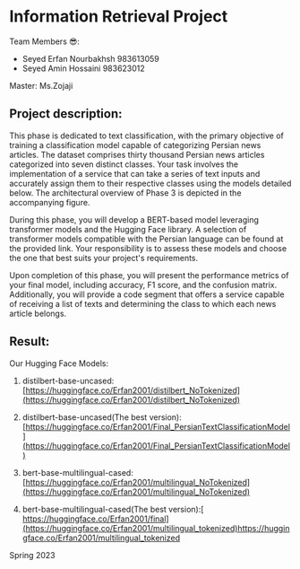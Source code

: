 # Information Retrieval Project 

Team Members 😎:
* Seyed Erfan Nourbakhsh 983613059
* Seyed Amin Hossaini 983623012

Master: Ms.Zojaji

## Project description:

This phase is dedicated to text classification, with the primary objective of training a classification model capable of categorizing Persian news articles. The dataset comprises thirty thousand Persian news articles categorized into seven distinct classes. Your task involves the implementation of a service that can take a series of text inputs and accurately assign them to their respective classes using the models detailed below. The architectural overview of Phase 3 is depicted in the accompanying figure.

During this phase, you will develop a BERT-based model leveraging transformer models and the Hugging Face library. A selection of transformer models compatible with the Persian language can be found at the provided link. Your responsibility is to assess these models and choose the one that best suits your project's requirements.

Upon completion of this phase, you will present the performance metrics of your final model, including accuracy, F1 score, and the confusion matrix. Additionally, you will provide a code segment that offers a service capable of receiving a list of texts and determining the class to which each news article belongs.

## Result:

Our Hugging Face Models:

  1) distilbert-base-uncased: [https://huggingface.co/Erfan2001/distilbert_NoTokenized](https://huggingface.co/Erfan2001/distilbert_NoTokenized)
    
  2) distilbert-base-uncased(The best version): [https://huggingface.co/Erfan2001/Final_PersianTextClassificationModel](https://huggingface.co/Erfan2001/Final_PersianTextClassificationModel)

  3) bert-base-multilingual-cased: [https://huggingface.co/Erfan2001/multilingual_NoTokenized](https://huggingface.co/Erfan2001/multilingual_NoTokenized)

  4) bert-base-multilingual-cased(The best version):[ https://huggingface.co/Erfan2001/final](https://huggingface.co/Erfan2001/multilingual_tokenized)https://huggingface.co/Erfan2001/multilingual_tokenized


Spring 2023
